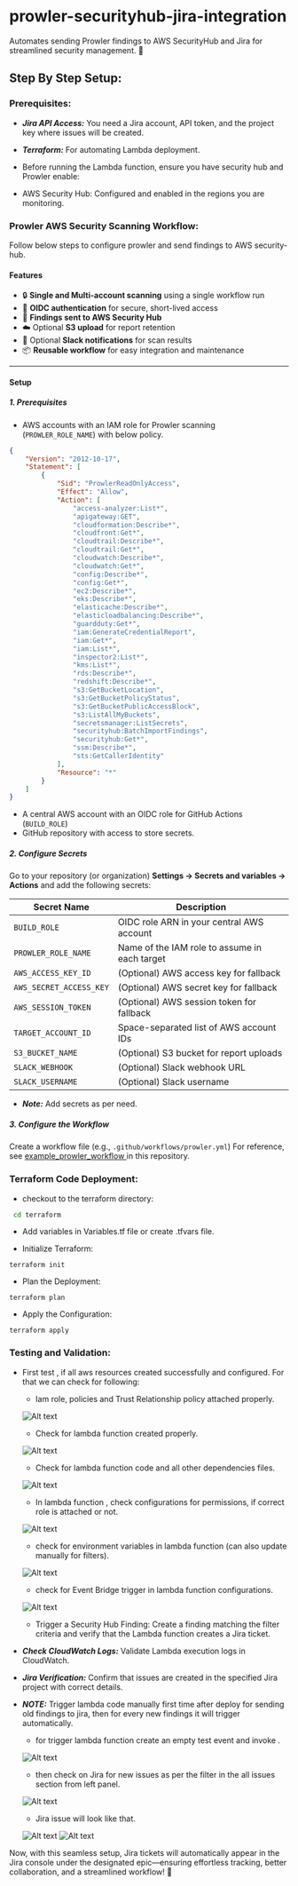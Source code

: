 # prowler-securityhub-jira-integration
Automates sending Prowler findings to AWS SecurityHub and Jira for streamlined security management. 🚀

## Step By Step Setup: 

### Prerequisites:

* ***Jira API Access:*** You need a Jira account, API token, and the project key where issues will be created.

* ***Terraform:*** For automating Lambda deployment.
* Before running the Lambda function, ensure you have security hub and Prowler enable:
- AWS Security Hub: Configured and enabled in the regions you are monitoring.

### Prowler AWS Security Scanning Workflow:
Follow below steps to configure prowler and send findings to AWS security-hub.
#### Features

- 🔒 **Single and Multi-account scanning** using a single workflow run
- 🔄 **OIDC authentication** for secure, short-lived access
- 🚨 **Findings sent to AWS Security Hub**
- ☁️ Optional **S3 upload** for report retention
- 💬 Optional **Slack notifications** for scan results
- 📦 **Reusable workflow** for easy integration and maintenance

---

#### Setup

##### 1. Prerequisites

- AWS accounts with an IAM role for Prowler scanning (`PROWLER_ROLE_NAME`) with below policy.
```json
{
    "Version": "2012-10-17",
    "Statement": [
        {
            "Sid": "ProwlerReadOnlyAccess",
            "Effect": "Allow",
            "Action": [
                "access-analyzer:List*",
                "apigateway:GET",
                "cloudformation:Describe*",
                "cloudfront:Get*",
                "cloudtrail:Describe*",
                "cloudtrail:Get*",
                "cloudwatch:Describe*",
                "cloudwatch:Get*",
                "config:Describe*",
                "config:Get*",
                "ec2:Describe*",
                "eks:Describe*",
                "elasticache:Describe*",
                "elasticloadbalancing:Describe*",
                "guardduty:Get*",
                "iam:GenerateCredentialReport",
                "iam:Get*",
                "iam:List*",
                "inspector2:List*",
                "kms:List*",
                "rds:Describe*",
                "redshift:Describe*",
                "s3:GetBucketLocation",
                "s3:GetBucketPolicyStatus",
                "s3:GetBucketPublicAccessBlock",
                "s3:ListAllMyBuckets",
                "secretsmanager:ListSecrets",
                "securityhub:BatchImportFindings",
                "securityhub:Get*",
                "ssm:Describe*",
                "sts:GetCallerIdentity"
            ],
            "Resource": "*"
        }
    ]
}
```
- A central AWS account with an OIDC role for GitHub Actions (`BUILD_ROLE`)
- GitHub repository with access to store secrets.

##### 2. Configure Secrets

Go to your repository (or organization) **Settings → Secrets and variables → Actions** and add the following secrets:

| Secret Name           | Description                                   |
|-----------------------|-----------------------------------------------|
| `BUILD_ROLE`          | OIDC role ARN in your central AWS account     |
| `PROWLER_ROLE_NAME`   | Name of the IAM role to assume in each target |
| `AWS_ACCESS_KEY_ID`   | (Optional) AWS access key for fallback        |
| `AWS_SECRET_ACCESS_KEY` | (Optional) AWS secret key for fallback      |
| `AWS_SESSION_TOKEN`   | (Optional) AWS session token for fallback     |
| `TARGET_ACCOUNT_ID`   | Space-separated list of AWS account IDs       |
| `S3_BUCKET_NAME`      | (Optional) S3 bucket for report uploads       |
| `SLACK_WEBHOOK`       | (Optional) Slack webhook URL                  |
| `SLACK_USERNAME`      | (Optional) Slack username                     |
- ***Note:*** Add secrets as per need.

##### 3. Configure the Workflow

Create a workflow file (e.g., `.github/workflows/prowler.yml`)
For reference, see [example_prowler_workflow ](./.github/workflows/prowler.yaml) in this repository.


### Terraform Code Deployment: 

- checkout to the terraform directory:

```bash
 cd terraform
```
- Add variables in Variables.tf file or create .tfvars file.

- Initialize Terraform:

```hcl
terraform init
```

- Plan the Deployment:

``` hcl
terraform plan
```

- Apply the Configuration:

```hcl
terraform apply
```
### Testing and Validation:
- First test , if all aws resources created successfully and configured. For that we can check for following:

    - Iam role, policies and Trust Relationship policy attached properly.

    ![Alt text](images/pro-5.png)

    - Check for lambda function created properly.

    ![Alt text](images/pro-6.png)

    - Check for lambda function code and all other dependencies files.

    ![Alt text](images/pro-7.png)

    - In lambda function , check configurations for permissions, if correct role is attached or not.

    ![Alt text](images/pro-8.png)

    - check for environment variables in lambda function (can also update manually for filters).

    ![Alt text](images/pro-9.png)

    - check for Event Bridge trigger in lambda function configurations.

    ![Alt text](images/pro-11.png)

    - Trigger a Security Hub Finding: Create a finding matching the filter criteria and verify that the Lambda function creates a Jira ticket.

- ***Check CloudWatch Logs:*** Validate Lambda execution logs in CloudWatch.

- ***Jira Verification:*** Confirm that issues are created in the specified Jira project with correct details.

- ***NOTE:***  Trigger lambda code manually first time after deploy for sending old findings to jira, then for every new findings it will trigger automatically.

    - for trigger lambda function create an empty test event and invoke .

    ![Alt text](images/pro-13.png)

    - then check on Jira for new issues as per the filter in the all issues section from left panel.

    ![Alt text](images/pro-14.png)

    - Jira issue will look like that.

    ![Alt text](images/pro-17.png)
    ![Alt text](images/pro-16.png)
 

Now, with this seamless setup, Jira tickets will automatically appear in the Jira console under the designated epic—ensuring effortless tracking, better collaboration, and a streamlined workflow! 🚀

